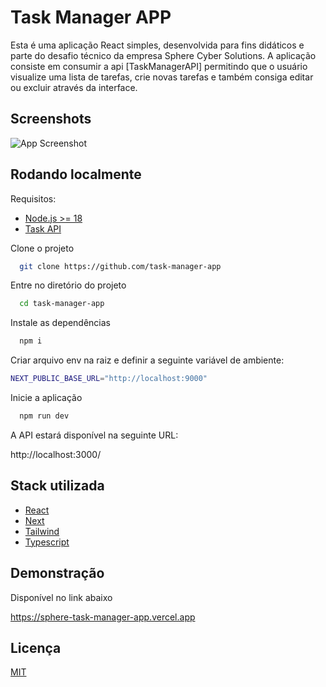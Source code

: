 # Task Manager APP

Esta é uma aplicação React simples, desenvolvida para fins didáticos e parte do desafio técnico da empresa Sphere Cyber Solutions. A aplicação consiste em consumir a api [TaskManagerAPI] permitindo que o usuário visualize uma lista de tarefas, crie novas tarefas e também consiga editar ou excluir através da interface.

## Screenshots

![App Screenshot](https://raw.githubusercontent.com/fomes/task-manager-app/master/public/prev.jpeg)

## Rodando localmente

Requisitos:

- [Node.js >= 18](https://nodejs.org/en)
- [Task API](https://github.com/fomes/sphere-task-api)

Clone o projeto

```bash
  git clone https://github.com/task-manager-app

```

Entre no diretório do projeto

```bash
  cd task-manager-app

```

Instale as dependências

```bash
  npm i
```

Criar arquivo env na raiz e definir a seguinte variável de ambiente:

```bash
NEXT_PUBLIC_BASE_URL="http://localhost:9000"
```

Inicie a aplicação

```bash
  npm run dev
```

A API estará disponível na seguinte URL:

http://localhost:3000/

## Stack utilizada

- [React](https://react.dev/)
- [Next](https://nextjs.org/)
- [Tailwind](https://tailwindcss.com/)
- [Typescript](https://www.typescriptlang.org/)

## Demonstração

Disponível no link abaixo

https://sphere-task-manager-app.vercel.app

## Licença

[MIT](https://choosealicense.com/licenses/mit/)
